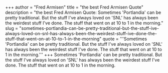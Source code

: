 +++
author = "Fred Armisen"
title = "the best Fred Armisen Quote"
description = "the best Fred Armisen Quote: Sometimes 'Portlandia' can be pretty traditional. But the stuff I've always loved on 'SNL' has always been the weirdest stuff I've done. The stuff that went on at 10 to 1 in the morning."
slug = "sometimes-portlandia-can-be-pretty-traditional-but-the-stuff-ive-always-loved-on-snl-has-always-been-the-weirdest-stuff-ive-done-the-stuff-that-went-on-at-10-to-1-in-the-morning"
quote = '''Sometimes 'Portlandia' can be pretty traditional. But the stuff I've always loved on 'SNL' has always been the weirdest stuff I've done. The stuff that went on at 10 to 1 in the morning.'''
+++
Sometimes 'Portlandia' can be pretty traditional. But the stuff I've always loved on 'SNL' has always been the weirdest stuff I've done. The stuff that went on at 10 to 1 in the morning.
